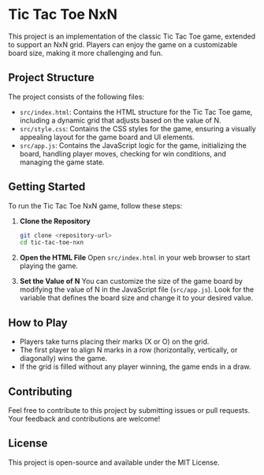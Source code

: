 # Tic Tac Toe NxN

This project is an implementation of the classic Tic Tac Toe game, extended to support an NxN grid. Players can enjoy the game on a customizable board size, making it more challenging and fun.

## Project Structure

The project consists of the following files:

- `src/index.html`: Contains the HTML structure for the Tic Tac Toe game, including a dynamic grid that adjusts based on the value of N.
- `src/style.css`: Contains the CSS styles for the game, ensuring a visually appealing layout for the game board and UI elements.
- `src/app.js`: Contains the JavaScript logic for the game, initializing the board, handling player moves, checking for win conditions, and managing the game state.

## Getting Started

To run the Tic Tac Toe NxN game, follow these steps:

1. **Clone the Repository**
   ```bash
   git clone <repository-url>
   cd tic-tac-toe-nxn
   ```

2. **Open the HTML File**
   Open `src/index.html` in your web browser to start playing the game.

3. **Set the Value of N**
   You can customize the size of the game board by modifying the value of N in the JavaScript file (`src/app.js`). Look for the variable that defines the board size and change it to your desired value.

## How to Play

- Players take turns placing their marks (X or O) on the grid.
- The first player to align N marks in a row (horizontally, vertically, or diagonally) wins the game.
- If the grid is filled without any player winning, the game ends in a draw.

## Contributing

Feel free to contribute to this project by submitting issues or pull requests. Your feedback and contributions are welcome!

## License

This project is open-source and available under the MIT License.